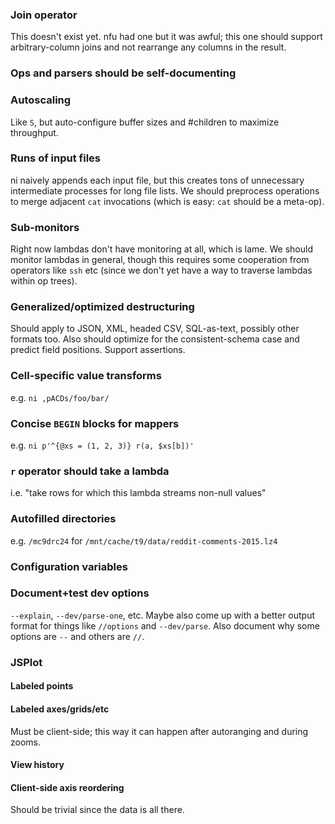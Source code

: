### Join operator
This doesn't exist yet. nfu had one but it was awful; this one should support
arbitrary-column joins and not rearrange any columns in the result.

### Ops and parsers should be self-documenting

### Autoscaling
Like `S`, but auto-configure buffer sizes and #children to maximize throughput.

### Runs of input files
ni naively appends each input file, but this creates tons of unnecessary
intermediate processes for long file lists. We should preprocess operations to
merge adjacent `cat` invocations (which is easy: `cat` should be a meta-op).

### Sub-monitors
Right now lambdas don't have monitoring at all, which is lame. We should
monitor lambdas in general, though this requires some cooperation from
operators like `ssh` etc (since we don't yet have a way to traverse lambdas
within op trees).

### Generalized/optimized destructuring
Should apply to JSON, XML, headed CSV, SQL-as-text, possibly other formats too.
Also should optimize for the consistent-schema case and predict field
positions. Support assertions.

### Cell-specific value transforms
e.g. `ni ,pACDs/foo/bar/`

### Concise `BEGIN` blocks for mappers
e.g. `ni p'^{@xs = (1, 2, 3)} r(a, $xs[b])'`

### `r` operator should take a lambda
i.e. "take rows for which this lambda streams non-null values"

### Autofilled directories
e.g. `/mc9drc24` for `/mnt/cache/t9/data/reddit-comments-2015.lz4`

### Configuration variables

### Document+test dev options
`--explain`, `--dev/parse-one`, etc. Maybe also come up with a better output
format for things like `//options` and `--dev/parse`. Also document why some
options are `--` and others are `//`.

### JSPlot
#### Labeled points
#### Labeled axes/grids/etc
Must be client-side; this way it can happen after autoranging and during zooms.

#### View history
#### Client-side axis reordering
Should be trivial since the data is all there.

